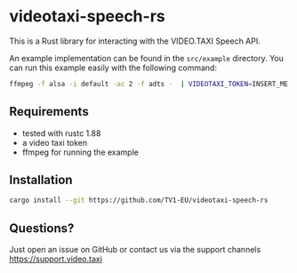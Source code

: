 # videotaxi-speech-rs

This is a Rust library for interacting with the VIDEO.TAXI Speech API.

An example implementation can be found in the `src/example` directory. You can run this example easily with the following command:

```bash
ffmpeg -f alsa -i default -ac 2 -f adts -  | VIDEOTAXI_TOKEN=INSERT_ME cargo run --example basic
```

## Requirements

- tested with rustc 1.88
- a video taxi token
- ffmpeg for running the example


## Installation

```bash
cargo install --git https://github.com/TV1-EU/videotaxi-speech-rs
```


## Questions?

Just open an issue on GitHub or contact us via the support channels https://support.video.taxi
